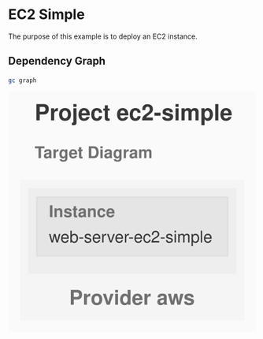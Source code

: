 # EC2 Simple

The purpose of this example is to deploy an EC2 instance.

## Dependency Graph

```sh
gc graph
```

![Graph](./artifacts/diagram-target.svg)
